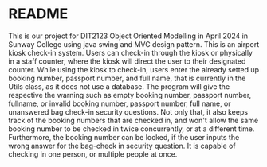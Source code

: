 # README
This is our project for DIT2123 Object Oriented Modelling in April 2024 in Sunway College using java swing and MVC design pattern. This is an airport kiosk check-in system. Users can check-in through the kiosk or physically in a staff counter, where the kiosk will direct the user to their designated counter. While using the kiosk to check-in, users enter the already setted up booking number, passport number, and full name, that is currently in the Utils class, as it does not use a database. The program will give the respective the warning such as empty booking number, passport number, fullname, or invalid booking number, passport number, full name, or unanswered bag check-in security questions. Not only that, it also keeps track of the booking numbers that are checked in, and won't allow the same booking number to be checked in twice concurrently, or at a different time. Furthermore, the booking number can be locked, if the user inputs the wrong answer for the bag-check in security question. It is capable of checking in one person, or multiple people at once.
